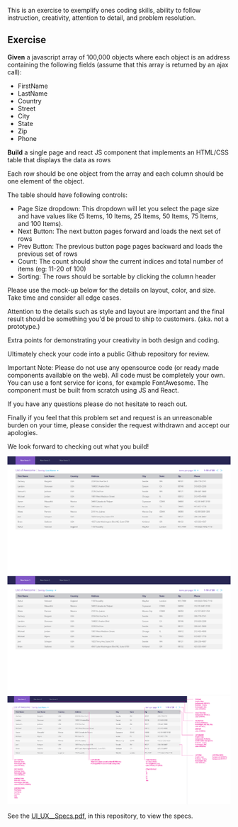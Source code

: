 
This is an exercise to exemplify ones coding skills, ability to follow instruction, creativity, attention to detail, and problem resolution.

## Exercise

**Given** a javascript array of 100,000 objects where each object is an address containing the following fields (assume that this array is returned by an ajax call):


* FirstName
* LastName
* Country
* Street
* City
* State
* Zip
* Phone



**Build** a single page and react JS component that implements an HTML/CSS table that displays the data as rows

Each row should be one object from the array and each column should be one element of the object. 

The table should have following controls:

* Page Size dropdown: This dropdown will let you select the page size and have values like (5 Items, 10 Items, 25 Items, 50 Items, 75 Items, and 100 Items).
* Next Button: The next button pages forward and loads the next set of rows
* Prev Button: The previous button page pages backward and loads the previous set of rows
* Count: The count should show the current indices and total number of items (eg: 11-20 of 100)
* Sorting: The rows should be sortable by clicking the column header

Please use the mock-up below for the details on layout, color, and size. Take time and consider all edge cases.

Attention to the details such as style and layout are important and the final result should be something you'd be proud to ship to customers. (aka. not a prototype.)

Extra points for demonstrating your creativity in both design and coding.

Ultimately check your code into a public Github repository for review.   

Important Note: Please do not use any opensource code (or ready made components available on the web). All code must be completely your own. You can use a font service for icons, for example FontAwesome. The component must be built from scratch using JS and React.

If you have any questions please do not hesitate to reach out.

Finally if you feel that this problem set and request is an unreasonable burden on your time, please consider the request withdrawn and accept our apologies. 

We look forward to checking out what you build!

![UX/UI exercise specs1](UI_UX_Specs_01.png)
![UX/UI exercise specs2](UI_UX_Specs_02.png)
![UX/UI exercise specs3](UI_UX_Specs_03.png)

See the <a href="UI_UX__Specs.pdf">UI_UX__Specs.pdf</a>, in this repository, to view the specs.